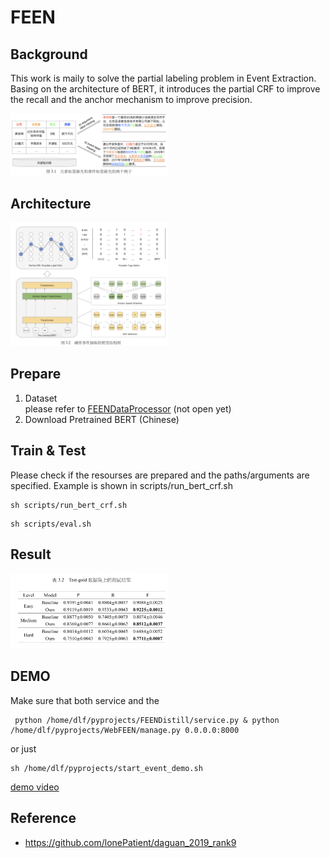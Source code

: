 # FEEN 


## Background
This work is maily to solve the partial labeling problem in Event Extraction. Basing on the architecture of BERT, it introduces the partial CRF to improve the recall and the anchor mechanism to improve precision. 

<img src="https://github.com/LifangD/FEEN/blob/master/imgs/partial.png" width="50%">

## Architecture 
<img src="https://github.com/LifangD/FEEN/blob/master/imgs/arc.png" width="50%">

## Prepare  

  1. Dataset   
      please refer to [FEENDataProcessor](https://github.com/LifangD/FEENDataProcessor) (not open yet)
  2. Download Pretrained BERT (Chinese)
      
       

## Train & Test
Please check if the resourses are prepared and the paths/arguments are specified. Example is shown in scripts/run_bert_crf.sh
```
sh scripts/run_bert_crf.sh
```

```
sh scripts/eval.sh
```


## Result 
<img src="https://github.com/LifangD/FEEN/blob/master/imgs/result.png" width="50%">


## DEMO
Make sure that both service and the 

```
 python /home/dlf/pyprojects/FEENDistill/service.py & python /home/dlf/pyprojects/WebFEEN/manage.py 0.0.0.0:8000
```
or just

```
sh /home/dlf/pyprojects/start_event_demo.sh
```

[demo video](https://www.bilibili.com/video/BV1CT4y1E7cZ/)

## Reference 
- https://github.com/lonePatient/daguan_2019_rank9

